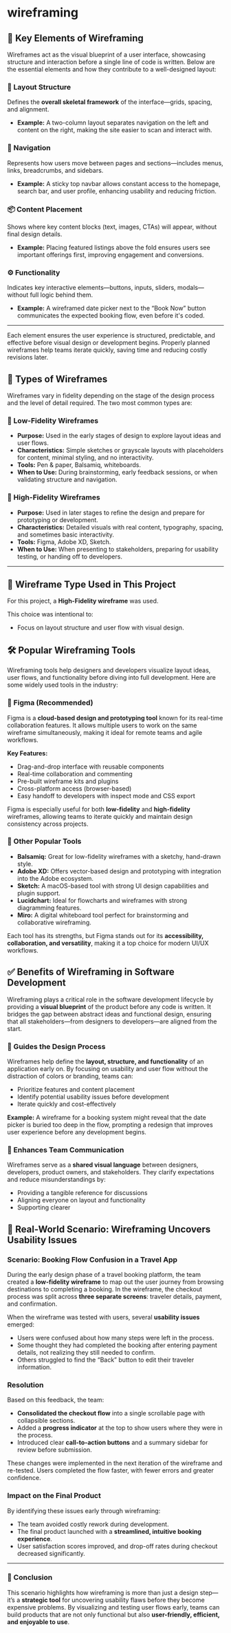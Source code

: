 # wireframing

## 🧱 Key Elements of Wireframing

Wireframes act as the visual blueprint of a user interface, showcasing structure and interaction before a single line of code is written. Below are the essential elements and how they contribute to a well-designed layout:

### 🧭 Layout Structure
Defines the **overall skeletal framework** of the interface—grids, spacing, and alignment.
- **Example:** A two-column layout separates navigation on the left and content on the right, making the site easier to scan and interact with.

### 🔗 Navigation
Represents how users move between pages and sections—includes menus, links, breadcrumbs, and sidebars.
- **Example:** A sticky top navbar allows constant access to the homepage, search bar, and user profile, enhancing usability and reducing friction.

### 📦 Content Placement
Shows where key content blocks (text, images, CTAs) will appear, without final design details.
- **Example:** Placing featured listings above the fold ensures users see important offerings first, improving engagement and conversions.

### ⚙️ Functionality
Indicates key interactive elements—buttons, inputs, sliders, modals—without full logic behind them.
- **Example:** A wireframed date picker next to the “Book Now” button communicates the expected booking flow, even before it's coded.

---

Each element ensures the user experience is structured, predictable, and effective before visual design or development begins. Properly planned wireframes help teams iterate quickly, saving time and reducing costly revisions later.

## 🧭 Types of Wireframes

Wireframes vary in fidelity depending on the stage of the design process and the level of detail required. The two most common types are:

### 🔹 Low-Fidelity Wireframes
- **Purpose:** Used in the early stages of design to explore layout ideas and user flows.
- **Characteristics:** Simple sketches or grayscale layouts with placeholders for content, minimal styling, and no interactivity.
- **Tools:** Pen & paper, Balsamiq, whiteboards.
- **When to Use:** During brainstorming, early feedback sessions, or when validating structure and navigation.

### 🔹 High-Fidelity Wireframes
- **Purpose:** Used in later stages to refine the design and prepare for prototyping or development.
- **Characteristics:** Detailed visuals with real content, typography, spacing, and sometimes basic interactivity.
- **Tools:** Figma, Adobe XD, Sketch.
- **When to Use:** When presenting to stakeholders, preparing for usability testing, or handing off to developers.

---

## 🧾 Wireframe Type Used in This Project

For this project, a **High-Fidelity wireframe** was used.

This choice was intentional to:
- Focus on layout structure and user flow with visual design.

## 🛠️ Popular Wireframing Tools

Wireframing tools help designers and developers visualize layout ideas, user flows, and functionality before diving into full development. Here are some widely used tools in the industry:

### 🔹 Figma (Recommended)
Figma is a **cloud-based design and prototyping tool** known for its real-time collaboration features. It allows multiple users to work on the same wireframe simultaneously, making it ideal for remote teams and agile workflows.

**Key Features:**
- Drag-and-drop interface with reusable components
- Real-time collaboration and commenting
- Pre-built wireframe kits and plugins
- Cross-platform access (browser-based)
- Easy handoff to developers with inspect mode and CSS export

Figma is especially useful for both **low-fidelity** and **high-fidelity** wireframes, allowing teams to iterate quickly and maintain design consistency across projects.

### 🔹 Other Popular Tools
- **Balsamiq:** Great for low-fidelity wireframes with a sketchy, hand-drawn style.
- **Adobe XD:** Offers vector-based design and prototyping with integration into the Adobe ecosystem.
- **Sketch:** A macOS-based tool with strong UI design capabilities and plugin support.
- **Lucidchart:** Ideal for flowcharts and wireframes with strong diagramming features.
- **Miro:** A digital whiteboard tool perfect for brainstorming and collaborative wireframing.

Each tool has its strengths, but Figma stands out for its **accessibility, collaboration, and versatility**, making it a top choice for modern UI/UX workflows.

## ✅ Benefits of Wireframing in Software Development

Wireframing plays a critical role in the software development lifecycle by providing a **visual blueprint** of the product before any code is written. It bridges the gap between abstract ideas and functional design, ensuring that all stakeholders—from designers to developers—are aligned from the start.

### 🧭 Guides the Design Process
Wireframes help define the **layout, structure, and functionality** of an application early on. By focusing on usability and user flow without the distraction of colors or branding, teams can:
- Prioritize features and content placement
- Identify potential usability issues before development
- Iterate quickly and cost-effectively

**Example:** A wireframe for a booking system might reveal that the date picker is buried too deep in the flow, prompting a redesign that improves user experience before any development begins.

### 🤝 Enhances Team Communication
Wireframes serve as a **shared visual language** between designers, developers, product owners, and stakeholders. They clarify expectations and reduce misunderstandings by:
- Providing a tangible reference for discussions
- Aligning everyone on layout and functionality
- Supporting clearer

## 🧪 Real-World Scenario: Wireframing Uncovers Usability Issues

### Scenario: Booking Flow Confusion in a Travel App

During the early design phase of a travel booking platform, the team created a **low-fidelity wireframe** to map out the user journey from browsing destinations to completing a booking. In the wireframe, the checkout process was split across **three separate screens**: traveler details, payment, and confirmation.

When the wireframe was tested with users, several **usability issues** emerged:
- Users were confused about how many steps were left in the process.
- Some thought they had completed the booking after entering payment details, not realizing they still needed to confirm.
- Others struggled to find the “Back” button to edit their traveler information.

### Resolution

Based on this feedback, the team:
- **Consolidated the checkout flow** into a single scrollable page with collapsible sections.
- Added a **progress indicator** at the top to show users where they were in the process.
- Introduced clear **call-to-action buttons** and a summary sidebar for review before submission.

These changes were implemented in the next iteration of the wireframe and re-tested. Users completed the flow faster, with fewer errors and greater confidence.

### Impact on the Final Product

By identifying these issues early through wireframing:
- The team avoided costly rework during development.
- The final product launched with a **streamlined, intuitive booking experience**.
- User satisfaction scores improved, and drop-off rates during checkout decreased significantly.

---

### 🧠 Conclusion

This scenario highlights how wireframing is more than just a design step—it’s a **strategic tool** for uncovering usability flaws before they become expensive problems. By visualizing and testing user flows early, teams can build products that are not only functional but also **user-friendly, efficient, and enjoyable to use**.




